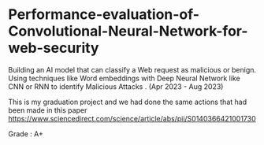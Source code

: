 # Performance-evaluation-of-Convolutional-Neural-Network-for-web-security

Building an AI model that can classify a Web request as malicious or benign. Using techniques like Word embeddings with Deep Neural Network like CNN or RNN to identify Malicious Attacks .
(Apr 2023 - Aug 2023)

This is my graduation project and we had done the same actions that had been made in this paper 
https://www.sciencedirect.com/science/article/abs/pii/S0140366421001730

Grade : A+
